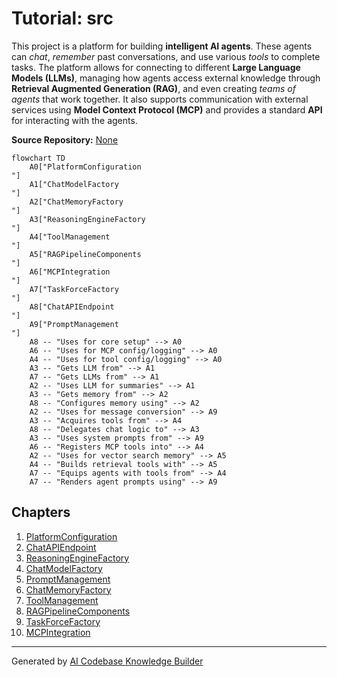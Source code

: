 # Tutorial: src

This project is a platform for building **intelligent AI agents**. These agents can *chat*, *remember* past conversations, and use various *tools* to complete tasks. The platform allows for connecting to different **Large Language Models (LLMs)**, managing how agents access external knowledge through **Retrieval Augmented Generation (RAG)**, and even creating *teams of agents* that work together. It also supports communication with external services using **Model Context Protocol (MCP)** and provides a standard **API** for interacting with the agents.


**Source Repository:** [None](None)

```mermaid
flowchart TD
    A0["PlatformConfiguration
"]
    A1["ChatModelFactory
"]
    A2["ChatMemoryFactory
"]
    A3["ReasoningEngineFactory
"]
    A4["ToolManagement
"]
    A5["RAGPipelineComponents
"]
    A6["MCPIntegration
"]
    A7["TaskForceFactory
"]
    A8["ChatAPIEndpoint
"]
    A9["PromptManagement
"]
    A8 -- "Uses for core setup" --> A0
    A6 -- "Uses for MCP config/logging" --> A0
    A4 -- "Uses for tool config/logging" --> A0
    A3 -- "Gets LLM from" --> A1
    A7 -- "Gets LLMs from" --> A1
    A2 -- "Uses LLM for summaries" --> A1
    A3 -- "Gets memory from" --> A2
    A8 -- "Configures memory using" --> A2
    A2 -- "Uses for message conversion" --> A9
    A3 -- "Acquires tools from" --> A4
    A8 -- "Delegates chat logic to" --> A3
    A3 -- "Uses system prompts from" --> A9
    A6 -- "Registers MCP tools into" --> A4
    A2 -- "Uses for vector search memory" --> A5
    A4 -- "Builds retrieval tools with" --> A5
    A7 -- "Equips agents with tools from" --> A4
    A7 -- "Renders agent prompts using" --> A9
```

## Chapters

1. [PlatformConfiguration
](01_platformconfiguration_.md)
2. [ChatAPIEndpoint
](02_chatapiendpoint_.md)
3. [ReasoningEngineFactory
](03_reasoningenginefactory_.md)
4. [ChatModelFactory
](04_chatmodelfactory_.md)
5. [PromptManagement
](05_promptmanagement_.md)
6. [ChatMemoryFactory
](06_chatmemoryfactory_.md)
7. [ToolManagement
](07_toolmanagement_.md)
8. [RAGPipelineComponents
](08_ragpipelinecomponents_.md)
9. [TaskForceFactory
](09_taskforcefactory_.md)
10. [MCPIntegration
](10_mcpintegration_.md)


---

Generated by [AI Codebase Knowledge Builder](https://github.com/The-Pocket/Tutorial-Codebase-Knowledge)